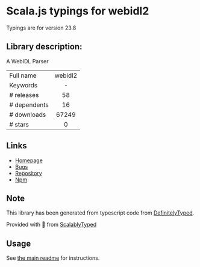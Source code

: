 
# Scala.js typings for webidl2

Typings are for version 23.8

## Library description:
A WebIDL Parser

|                    |                 |
| ------------------ | :-------------: |
| Full name          | webidl2 |
| Keywords           | - |
| # releases         | 58 |
| # dependents       | 16 |
| # downloads        | 67249 |
| # stars            | 0 |

## Links
- [Homepage](https://github.com/w3c/webidl2.js#readme)
- [Bugs](https://github.com/w3c/webidl2.js/issues)
- [Repository](https://github.com/w3c/webidl2.js)
- [Npm](https://www.npmjs.com/package/webidl2)
    


## Note
This library has been generated from typescript code from [DefinitelyTyped](https://definitelytyped.org).

Provided with :purple_heart: from [ScalablyTyped](https://github.com/oyvindberg/ScalablyTyped)

## Usage
See [the main readme](../../readme.md) for instructions.


